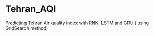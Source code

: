 # Tehran_AQI
Predicting Tehran Air quality index with RNN, LSTM and GRU (  using GridSearch method)
